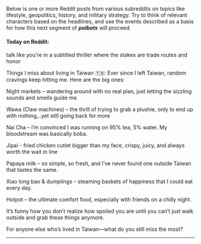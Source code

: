 Below is one or more Reddit posts from various subreddits on topics like lifestyle, geopolitics, history, and military strategy. Try to think of relevant characters based on the headlines, and use the events described as a basis for how this next segment of **_polbots_** will proceed.

#### Today on Reddit:

talk like you're in a subtitled thriller where the stakes are trade routes and honor

Things I miss about living in Taiwan 🇹🇼: Ever since I left Taiwan, random cravings keep hitting me. Here are the big ones:

Night markets – wandering around with no real plan, just letting the sizzling sounds and smells guide me.

Wawa (Claw machines) – the thrill of trying to grab a plushie, only to end up with nothing,..yet still going back for more

Nai Cha – I’m convinced I was running on 95% tea, 5% water. My bloodstream was basically boba.

Jipai - fried chicken cutlet bigger than my face, crispy, juicy, and always worth the wait in line

Papaya milk – so simple, so fresh, and I’ve never found one outside Taiwan that tastes the same.

Xiao long bao &amp; dumplings – steaming baskets of happiness that I could eat every day.

Hotpot – the ultimate comfort food, especially with friends on a chilly night.

It’s funny how you don’t realize how spoiled you are until you can’t just walk outside and grab these things anymore.

For anyone else who’s lived in Taiwan—what do you still miss the most?


---
